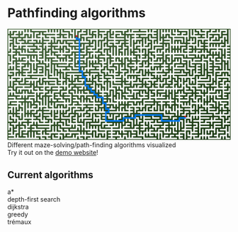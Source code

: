 # Pathfinding algorithms

![Website-preview](https://raw.githubusercontent.com/nilslambertz/nilslambertz.de/e678ce5b0e866ab45f94540fe1f8b9d2f49512c7/public/pathfinding-algorithms.png)
Different maze-solving/path-finding algorithms visualized  
Try it out on the [demo website](https://pathfinding.nilslambertz.de/)!

## Current algorithms

a\*  
depth-first search  
dijkstra  
greedy  
trémaux
